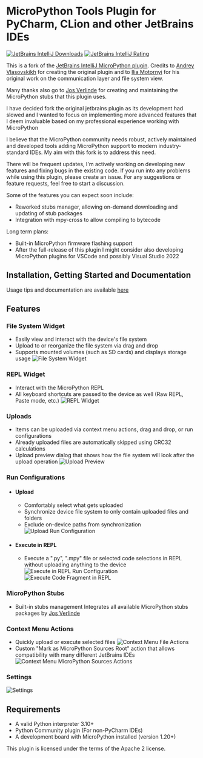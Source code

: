 # MicroPython Tools Plugin for PyCharm, CLion and other JetBrains IDEs

[![JetBrains IntelliJ Downloads](https://img.shields.io/jetbrains/plugin/d/26227-micropython-tools?label=Downloads)](https://plugins.jetbrains.com/plugin/26227-micropython-tools)
[![JetBrains IntelliJ Rating](https://img.shields.io/jetbrains/plugin/r/rating/26227-micropython-tools?label=Rating)](https://plugins.jetbrains.com/plugin/26227-micropython-tools)

This is a fork of the [JetBrains IntelliJ MicroPython plugin](https://github.com/JetBrains/intellij-micropython).
Credits to [Andrey Vlasovskikh](https://github.com/vlasovskikh) for creating the original plugin and
to [Ilia Motornyi](https://github.com/elmot) for his original work on the communication layer and file system view.

Many thanks also go to [Jos Verlinde](https://github.com/Josverl/micropython-stubs) for creating and maintaining the
MicroPython stubs that this plugin uses.

I have decided fork the original jetbrains plugin as its development had slowed and I wanted to focus on implementing
more advanced features that I deem invaluable based on my professional experience working with MicroPython

I believe that the MicroPython community needs robust, actively maintained and developed tools adding MicroPython
support to modern industry-standard IDEs. My aim with this fork is to address this need.

There will be frequent updates, I'm actively working on developing new features and fixing bugs in the existing
code. If you run into any problems while using this plugin, please create an issue. For any suggestions or feature
requests, feel free to start a discussion.

Some of the features you can expect soon include:

- Reworked stubs manager, allowing on-demand downloading and updating of stub packages
- Integration with mpy-cross to allow compiling to bytecode

Long term plans:

- Built-in MicroPython firmware flashing support
- After the full-release of this plugin I might consider also developing MicroPython plugins for VSCode
  and possibly Visual Studio 2022

## Installation, Getting Started and Documentation

Usage tips and documentation are available
[here](https://github.com/lukaskremla/micropython-tools-jetbrains/blob/main/DOCUMENTATION.md)

## Features

### File System Widget

- Easily view and interact with the device's file system
- Upload to or reorganize the file system via drag and drop
- Supports mounted volumes (such as SD cards) and displays storage usage
  ![File System Widget](media/file_system.png)

### REPL Widget

- Interact with the MicroPython REPL
- All keyboard shortcuts are passed to the device as well (Raw REPL, Paste mode, etc.)
  ![REPL Widget](media/repl.png)

### Uploads

- Items can be uploaded via context menu actions, drag and drop, or run configurations
- Already uploaded files are automatically skipped using CRC32 calculations
- Upload preview dialog that shows how the file system will look after the upload operation
  ![Upload Preview](media/upload_preview.png)

### Run Configurations

- #### Upload
    - Comfortably select what gets uploaded
    - Synchronize device file system to only contain uploaded files and folders
    - Exclude on-device paths from synchronization
      ![Upload Run Configuration](media/run_configuration_upload.png)
- #### Execute in REPL
    - Execute a ".py", ".mpy" file or selected code selections in REPL without uploading anything to the device
      ![Execute in REPL Run Configuration](media/run_configuration_execute.png)
      ![Execute Code Fragment in REPL](media/execute_fragment.png)

### MicroPython Stubs

- Built-in stubs management Integrates all available MicroPython stubs packages
  by [Jos Verlinde](https://github.com/Josverl/micropython-stubs)

### Context Menu Actions

- Quickly upload or execute selected files
  ![Context Menu File Actions](media/file_actions.png)
- Custom "Mark as MicroPython Sources Root" action that allows compatibility with many different JetBrains IDEs
  ![Context Menu MicroPython Sources Actions](media/micropython_sources.png)

### Settings

![Settings](media/settings.png)

## Requirements

* A valid Python interpreter 3.10+
* Python Community plugin (For non-PyCharm IDEs)
* A development board with MicroPython installed (version 1.20+)

This plugin is licensed under the terms of the Apache 2 license.
